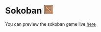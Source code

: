 # Sokoban  <img src="https://github.com/reigncraving/sokoban/blob/master/textures/box.png" width="28" height="28"> 

 
You can preview the sokoban game live [here](https://sokoban-play.000webhostapp.com/?levelID=1)

